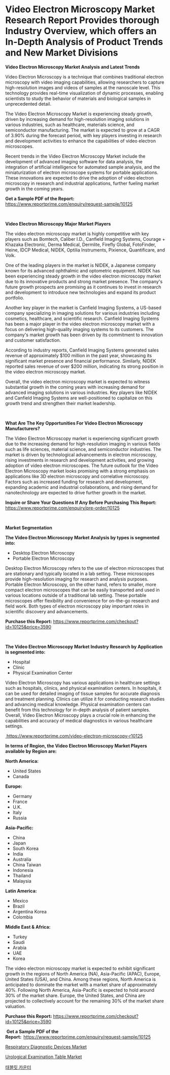 <p><h1>Video Electron Microscopy Market Research Report Provides thorough Industry Overview, which offers an In-Depth Analysis of Product Trends and New Market Divisions</h1></p><p><strong>Video Electron Microscopy Market Analysis and Latest Trends</strong></p>
<p><p>Video Electron Microscopy is a technique that combines traditional electron microscopy with video imaging capabilities, allowing researchers to capture high-resolution images and videos of samples at the nanoscale level. This technology provides real-time visualization of dynamic processes, enabling scientists to study the behavior of materials and biological samples in unprecedented detail.</p><p>The Video Electron Microscopy Market is experiencing steady growth, driven by increasing demand for high-resolution imaging solutions in various industries, such as healthcare, materials science, and semiconductor manufacturing. The market is expected to grow at a CAGR of 3.90% during the forecast period, with key players investing in research and development activities to enhance the capabilities of video electron microscopes.</p><p>Recent trends in the Video Electron Microscopy Market include the development of advanced imaging software for data analysis, the integration of artificial intelligence for automated sample analysis, and the miniaturization of electron microscope systems for portable applications. These innovations are expected to drive the adoption of video electron microscopy in research and industrial applications, further fueling market growth in the coming years.</p></p>
<p><strong>Get a Sample PDF of the Report:&nbsp;</strong> <a href="https://www.reportprime.com/enquiry/request-sample/10125">https://www.reportprime.com/enquiry/request-sample/10125</a></p>
<p>&nbsp;</p>
<p><strong>Video Electron Microscopy Major Market Players</strong></p>
<p><p>The video electron microscopy market is highly competitive with key players such as Bomtech, Caliber I.D., Canfield Imaging Systems, Courage + Khazaka Electronic, Derma Medical, Dermlite, Firefly Global, FotoFinder, Heine, IDCP Medical, NIDEK, Optilia Instruments, Pixience, Quantificare, and Volk. </p><p>One of the leading players in the market is NIDEK, a Japanese company known for its advanced ophthalmic and optometric equipment. NIDEK has been experiencing steady growth in the video electron microscopy market due to its innovative products and strong market presence. The company's future growth prospects are promising as it continues to invest in research and development to introduce new technologies and expand its product portfolio.</p><p>Another key player in the market is Canfield Imaging Systems, a US-based company specializing in imaging solutions for various industries including cosmetics, healthcare, and scientific research. Canfield Imaging Systems has been a major player in the video electron microscopy market with a focus on delivering high-quality imaging systems to its customers. The company's market growth has been driven by its commitment to innovation and customer satisfaction.</p><p>According to industry reports, Canfield Imaging Systems generated sales revenue of approximately $100 million in the past year, showcasing its significant market presence and financial performance. Similarly, NIDEK reported sales revenue of over $200 million, indicating its strong position in the video electron microscopy market.</p><p>Overall, the video electron microscopy market is expected to witness substantial growth in the coming years with increasing demand for advanced imaging solutions in various industries. Key players like NIDEK and Canfield Imaging Systems are well-positioned to capitalize on this growth trend and strengthen their market leadership.</p></p>
<p>&nbsp;</p>
<p><strong>What Are The Key Opportunities For Video Electron Microscopy Manufacturers?</strong></p>
<p><p>The Video Electron Microscopy market is experiencing significant growth due to the increasing demand for high-resolution imaging in various fields such as life sciences, material science, and semiconductor industries. The market is driven by technological advancements in electron microscopy, rising investments in research and development activities, and growing adoption of video electron microscopes. The future outlook for the Video Electron Microscopy market looks promising with a strong emphasis on applications like 3D electron microscopy and correlative microscopy. Factors such as increased funding for research and development, expanding academic and industrial collaborations, and rising demand for nanotechnology are expected to drive further growth in the market.</p></p>
<p><strong>Inquire or Share Your Questions If Any Before Purchasing This Report:</strong> <a href="https://www.reportprime.com/enquiry/pre-order/10125">https://www.reportprime.com/enquiry/pre-order/10125</a></p>
<p>&nbsp;</p>
<p><strong>Market Segmentation</strong></p>
<p><strong>The Video Electron Microscopy Market Analysis by types is segmented into:</strong></p>
<p><ul><li>Desktop Electron Microscopy</li><li>Portable Electron Microscopy</li></ul></p>
<p><p>Desktop Electron Microscopy refers to the use of electron microscopes that are stationary and typically located in a lab setting. These microscopes provide high-resolution imaging for research and analysis purposes. Portable Electron Microscopy, on the other hand, refers to smaller, more compact electron microscopes that can be easily transported and used in various locations outside of a traditional lab setting. These portable microscopes offer flexibility and convenience for on-the-go research and field work. Both types of electron microscopy play important roles in scientific discovery and advancements.</p></p>
<p><strong>Purchase this Report:&nbsp;</strong><a href="https://www.reportprime.com/checkout?id=10125&price=3590">https://www.reportprime.com/checkout?id=10125&price=3590</a></p>
<p>&nbsp;</p>
<p><strong>The Video Electron Microscopy Market Industry Research by Application is segmented into:</strong></p>
<p><ul><li>Hospital</li><li>Clinic</li><li>Physical Examination Center</li></ul></p>
<p><p>Video Electron Microscopy has various applications in healthcare settings such as hospitals, clinics, and physical examination centers. In hospitals, it can be used for detailed imaging of tissue samples for accurate diagnosis and treatment planning. Clinics can utilize it for conducting research studies and advancing medical knowledge. Physical examination centers can benefit from this technology for in-depth analysis of patient samples. Overall, Video Electron Microscopy plays a crucial role in enhancing the capabilities and accuracy of medical diagnostics in various healthcare settings.</p></p>
<p><a href="https://www.reportprime.com/video-electron-microscopy-r10125">&nbsp;https://www.reportprime.com/video-electron-microscopy-r10125</a></p>
<p><strong>In terms of Region, the Video Electron Microscopy Market Players available by Region are:</strong></p>
<p>
    <p> <strong> North America: </strong>
        <ul>
            <li>United States</li>
            <li>Canada</li>
        </ul>
        </p> 
    <p> <strong> Europe: </strong>
        <ul>
            <li>Germany</li>
            <li>France</li>
            <li>U.K.</li>
            <li>Italy</li>
            <li>Russia</li>
        </ul>
        </p> 
    <p> <strong> Asia-Pacific: </strong>
        <ul>
            <li>China</li>
            <li>Japan</li>
            <li>South Korea</li>
            <li>India</li>
            <li>Australia</li>
            <li>China Taiwan</li>
            <li>Indonesia</li>
            <li>Thailand</li>
            <li>Malaysia</li>
        </ul>
        </p> 
    <p> <strong> Latin America: </strong>
        <ul>
            <li>Mexico</li>
            <li>Brazil</li>
            <li>Argentina Korea</li>
            <li>Colombia</li>
        </ul>
        </p> 
    <p> <strong> Middle East & Africa: </strong>
        <ul>
            <li>Turkey</li>
            <li>Saudi</li>
            <li>Arabia</li>
            <li>UAE</li>
            <li>Korea</li>
        </ul>
    </p>
    </p>
<p><p>The video electron microscopy market is expected to exhibit significant growth in the regions of North America (NA), Asia-Pacific (APAC), Europe, United States (USA), and China. Among these regions, North America is anticipated to dominate the market with a market share of approximately 40%. Following North America, Asia-Pacific is expected to hold around 30% of the market share. Europe, the United States, and China are projected to collectively account for the remaining 30% of the market share valuation.</p></p>
<p><strong>Purchase this Report: </strong><a href="https://www.reportprime.com/checkout?id=10125&price=3590">https://www.reportprime.com/checkout?id=10125&price=3590</a></p>
<p>&nbsp;<strong>Get a Sample PDF of the Report:&nbsp;&nbsp;</strong><a href="https://www.reportprime.com/enquiry/request-sample/10125">https://www.reportprime.com/enquiry/request-sample/10125</a></p>
<p><strong></strong></p>
<p><p><a href="https://github.com/redneck06/Market-Research-Report-List-2/blob/main/respiratory-diagnostic-devices-market.md">Respiratory Diagnostic Devices Market</a></p><p><a href="https://github.com/nicoletavirag/Market-Research-Report-List-2/blob/main/urological-examination-table-market.md">Urological Examination Table Market</a></p><p><a href="https://github.com/LanceOlsotn8978/Market-Research-Report-List-1/blob/main/592453221693.md">태블릿 카운터</a></p></p>